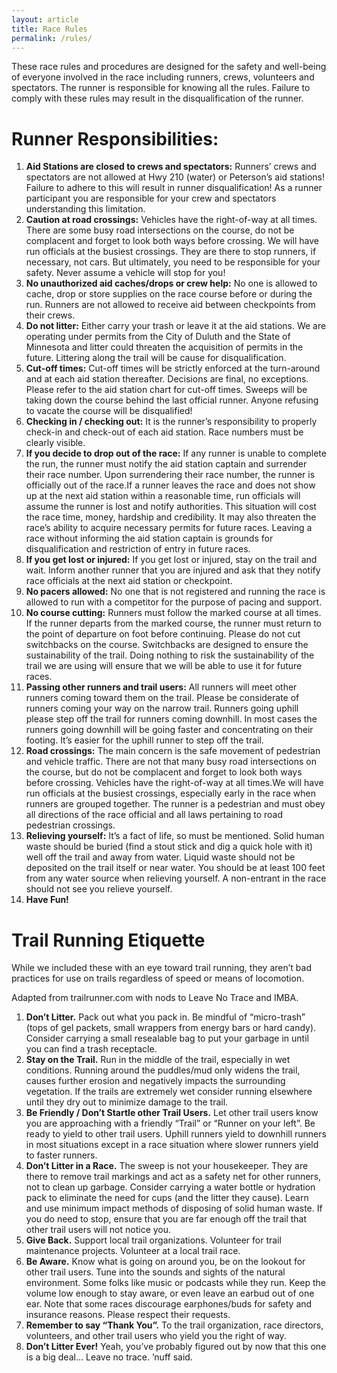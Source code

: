 ```yaml
---
layout: article
title: Race Rules
permalink: /rules/
---
```

These race rules and procedures are designed for the safety and well-being of everyone involved in the race including runners, crews, volunteers and spectators. The runner is responsible for knowing all the rules. Failure to comply with these rules may result in the disqualification of the runner.

# Runner Responsibilities:

1. **Aid Stations are closed to crews and spectators:** Runners’ crews and spectators are not allowed at Hwy 210 (water) or Peterson’s aid stations! Failure to adhere to this will result in runner disqualification! As a runner participant you are responsible for your crew and spectators understanding this limitation.
2. **Caution at road crossings:** Vehicles have the right-of-way at all times. There are some busy road intersections on the course, do not be complacent and forget to look both ways before crossing. We will have run officials at the busiest crossings. They are there to stop runners, if necessary, not cars. But ultimately, you need to be responsible for your safety. Never assume a vehicle will stop for you!
3. **No unauthorized aid caches/drops or crew help:** No one is allowed to cache, drop or store supplies on the race course before or during the run. Runners are not allowed to receive aid between checkpoints from their crews.
4. **Do not litter:** Either carry your trash or leave it at the aid stations. We are operating under permits from the City of Duluth and the State of Minnesota and litter could threaten the acquisition of permits in the future. Littering along the trail will be cause for disqualification.
5. **Cut-off times:** Cut-off times will be strictly enforced at the turn-around and at each aid station thereafter. Decisions are final, no exceptions. Please refer to the aid station chart for cut-off times. Sweeps will be taking down the course behind the last official runner. Anyone refusing to vacate the course will be disqualified!
6. **Checking in / checking out:** It is the runner’s responsibility to properly check-in and check-out of each aid station. Race numbers must be clearly visible.
7. **If you decide to drop out of the race:** If any runner is unable to complete the run, the runner must notify the aid station captain and surrender their race number. Upon surrendering their race number, the runner is officially out of the race.If a runner leaves the race and does not show up at the next aid station within a reasonable time, run officials will assume the runner is lost and notify authorities. This situation will cost the race time, money, hardship and credibility. It may also threaten the race’s ability to acquire necessary permits for future races. Leaving a race without informing the aid station captain is grounds for disqualification and restriction of entry in future races.
8. **If you get lost or injured:** If you get lost or injured, stay on the trail and wait. Inform another runner that you are injured and ask that they notify race officials at the next aid station or checkpoint.
9. **No pacers allowed:** No one that is not registered and running the race is allowed to run with a competitor for the purpose of pacing and support.
10. **No course cutting:** Runners must follow the marked course at all times. If the runner departs from the marked course, the runner must return to the point of departure on foot before continuing. Please do not cut switchbacks on the course. Switchbacks are designed to ensure the sustainability of the trail. Doing nothing to risk the sustainability of the trail we are using will ensure that we will be able to use it for future races.
11. **Passing other runners and trail users:** All runners will meet other runners coming toward them on the trail. Please be considerate of runners coming your way on the narrow trail. Runners going uphill please step off the trail for runners coming downhill. In most cases the runners going downhill will be going faster and concentrating on their footing. It’s easier for the uphill runner to step off the trail.
12. **Road crossings:** The main concern is the safe movement of pedestrian and vehicle traffic. There are not that many busy road intersections on the course, but do not be complacent and forget to look both ways before crossing. Vehicles have the right-of-way at all times.We will have run officials at the busiest crossings, especially early in the race when runners are grouped together. The runner is a pedestrian and must obey all directions of the race official and all laws pertaining to road pedestrian crossings.
13. **Relieving yourself:** It’s a fact of life, so must be mentioned. Solid human waste should be buried (find a stout stick and dig a quick hole with it) well off the trail and away from water. Liquid waste should not be deposited on the trail itself or near water. You should be at least 100 feet from any water source when relieving yourself. A non-entrant in the race should not see you relieve yourself.
14. **Have Fun!**

# Trail Running Etiquette

While we included these with an eye toward trail running, they aren’t bad practices for use on trails regardless of speed or means of locomotion.

Adapted from trailrunner.com with nods to Leave No Trace and IMBA.

1. **Don’t Litter.**
Pack out what you pack in.
Be mindful of “micro-trash” (tops of gel packets, small wrappers from energy bars or hard candy).
Consider carrying a small resealable bag to put your garbage in until you can find a trash receptacle.
2. **Stay on the Trail.**
Run in the middle of the trail, especially in wet conditions.
Running around the puddles/mud only widens the trail, causes further erosion and negatively impacts the surrounding vegetation.
If the trails are extremely wet consider running elsewhere until they dry out to minimize damage to the trail.
3. **Be Friendly / Don’t Startle other Trail Users.**
Let other trail users know you are approaching with a friendly “Trail” or “Runner on your left”.
Be ready to yield to other trail users. Uphill runners yield to downhill runners in most situations except in a race situation where slower runners yield to faster runners.
4. **Don’t Litter in a Race.**
The sweep is not your housekeeper. They are there to remove trail markings and act as a safety net for other runners, not to clean up garbage.
Consider carrying a water bottle or hydration pack to eliminate the need for cups (and the litter they cause).
Learn and use minimum impact methods of disposing of solid human waste. If you do need to stop, ensure that you are far enough off the trail that other trail users will not notice you.
5. **Give Back.**
Support local trail organizations.
Volunteer for trail maintenance projects.
Volunteer at a local trail race.
6. **Be Aware.**
Know what is going on around you, be on the lookout for other trail users.
Tune into the sounds and sights of the natural environment.
Some folks like music or podcasts while they run. Keep the volume low enough to stay aware, or even leave an earbud out of one ear.
Note that some races discourage earphones/buds for safety and insurance reasons. Please respect their requests.
7. **Remember to say “Thank You”.**
To the trail organization, race directors, volunteers, and other trail users who yield you the right of way.
8. **Don’t Litter Ever!**
Yeah, you’ve probably figured out by now that this one is a big deal…
Leave no trace. ’nuff said.
